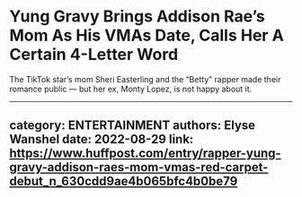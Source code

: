 # Yung Gravy Brings Addison Rae’s Mom As His VMAs Date, Calls Her A Certain 4-Letter Word

The TikTok star’s mom Sheri Easterling and the “Betty” rapper made their romance public — but her ex, Monty Lopez, is not happy about it.

---
category: ENTERTAINMENT
authors: Elyse Wanshel
date: 2022-08-29
link: https://www.huffpost.com/entry/rapper-yung-gravy-addison-raes-mom-vmas-red-carpet-debut_n_630cdd9ae4b065bfc4b0be79
---
